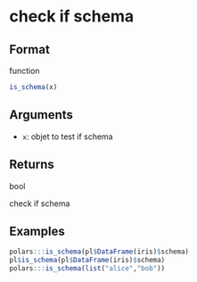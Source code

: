 # check if schema

## Format

function

```r
is_schema(x)
```

## Arguments

- `x`: objet to test if schema

## Returns

bool

check if schema

## Examples

```r
polars:::is_schema(pl$DataFrame(iris)$schema)
pl$is_schema(pl$DataFrame(iris)$schema)
polars:::is_schema(list("alice","bob"))
```